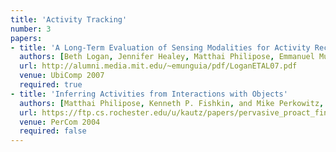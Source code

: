 ```yaml
---
title: 'Activity Tracking'
number: 3
papers:
- title: 'A Long-Term Evaluation of Sensing Modalities for Activity Recognition'
  authors: [Beth Logan, Jennifer Healey, Matthai Philipose, Emmanuel Munguia Tapia, and Stephen Intille]
  url: http://alumni.media.mit.edu/~emunguia/pdf/LoganETAL07.pdf
  venue: UbiComp 2007
  required: true
- title: 'Inferring Activities from Interactions with Objects'
  authors: [Matthai Philipose, Kenneth P. Fishkin, and Mike Perkowitz, Donald J. Patterson, Dieter Fox, Henry Kautz, Dirk Hahnel]
  url: https://ftp.cs.rochester.edu/u/kautz/papers/pervasive_proact_final.pdf
  venue: PerCom 2004
  required: false
---
```

<!-- - title: 'Ensembles of Multiple Sensors for Human Energy Expenditure Estimation'
  authors: [Hristijan Gjoreski, Bostjan Kaluza, Matjaz Gams, Radoje Milic, Mitja Lustrek]
  url: https://www.researchgate.net/publication/259340947_Ensembles_of_Multiple_Sensors_for_Human_Energy_Expenditure_Estimation
  venue: UbiComp 2013 -->